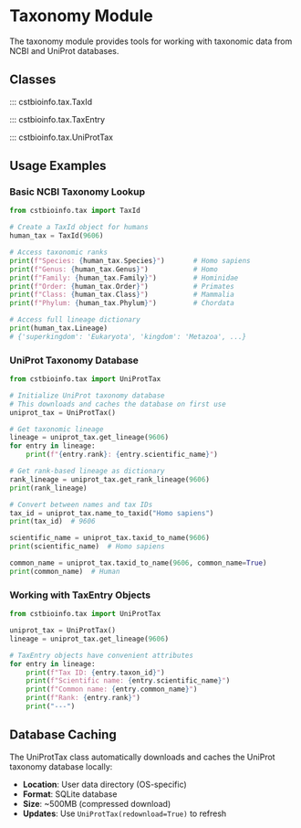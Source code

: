 # Taxonomy Module

The taxonomy module provides tools for working with taxonomic data from NCBI and UniProt databases.

## Classes

::: cstbioinfo.tax.TaxId

::: cstbioinfo.tax.TaxEntry

::: cstbioinfo.tax.UniProtTax

## Usage Examples

### Basic NCBI Taxonomy Lookup

```python
from cstbioinfo.tax import TaxId

# Create a TaxId object for humans
human_tax = TaxId(9606)

# Access taxonomic ranks
print(f"Species: {human_tax.Species}")       # Homo sapiens
print(f"Genus: {human_tax.Genus}")           # Homo  
print(f"Family: {human_tax.Family}")         # Hominidae
print(f"Order: {human_tax.Order}")           # Primates
print(f"Class: {human_tax.Class}")           # Mammalia
print(f"Phylum: {human_tax.Phylum}")         # Chordata

# Access full lineage dictionary
print(human_tax.Lineage)
# {'superkingdom': 'Eukaryota', 'kingdom': 'Metazoa', ...}
```

### UniProt Taxonomy Database

```python
from cstbioinfo.tax import UniProtTax

# Initialize UniProt taxonomy database
# This downloads and caches the database on first use
uniprot_tax = UniProtTax()

# Get taxonomic lineage
lineage = uniprot_tax.get_lineage(9606)
for entry in lineage:
    print(f"{entry.rank}: {entry.scientific_name}")

# Get rank-based lineage as dictionary
rank_lineage = uniprot_tax.get_rank_lineage(9606)
print(rank_lineage)

# Convert between names and tax IDs
tax_id = uniprot_tax.name_to_taxid("Homo sapiens")
print(tax_id)  # 9606

scientific_name = uniprot_tax.taxid_to_name(9606)
print(scientific_name)  # Homo sapiens

common_name = uniprot_tax.taxid_to_name(9606, common_name=True)
print(common_name)  # Human
```

### Working with TaxEntry Objects

```python
from cstbioinfo.tax import UniProtTax

uniprot_tax = UniProtTax()
lineage = uniprot_tax.get_lineage(9606)

# TaxEntry objects have convenient attributes
for entry in lineage:
    print(f"Tax ID: {entry.taxon_id}")
    print(f"Scientific name: {entry.scientific_name}")
    print(f"Common name: {entry.common_name}")
    print(f"Rank: {entry.rank}")
    print("---")
```

## Database Caching

The UniProtTax class automatically downloads and caches the UniProt taxonomy database locally:

- **Location**: User data directory (OS-specific)
- **Format**: SQLite database
- **Size**: ~500MB (compressed download)
- **Updates**: Use `UniProtTax(redownload=True)` to refresh

